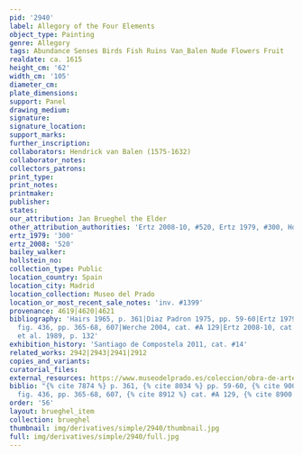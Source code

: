 ```yaml
---
pid: '2940'
label: Allegory of the Four Elements
object_type: Painting
genre: Allegory
tags: Abundance Senses Birds Fish Ruins Van_Balen Nude Flowers Fruit
realdate: ca. 1615
height_cm: '62'
width_cm: '105'
diameter_cm: 
plate_dimensions: 
support: Panel
drawing_medium: 
signature: 
signature_location: 
support_marks: 
further_inscription: 
collaborators: Hendrick van Balen (1575-1632)
collaborator_notes: 
collectors_patrons: 
print_type: 
print_notes: 
printmaker: 
publisher: 
states: 
our_attribution: Jan Brueghel the Elder
other_attribution_authorities: 'Ertz 2008-10, #520, Ertz 1979, #300, Honig database'
ertz_1979: '300'
ertz_2008: '520'
bailey_walker: 
hollstein_no: 
collection_type: Public
location_country: Spain
location_city: Madrid
location_collection: Museo del Prado
location_or_most_recent_sale_notes: 'inv. #1399'
provenance: 4619|4620|4621
bibliography: 'Hairs 1965, p. 361|Diaz Padron 1975, pp. 59-60|Ertz 1979, cat. #300,
  fig. 436, pp. 365-68, 607|Werche 2004, cat. #A 129|Ertz 2008-10, cat. #520|Balis
  et al. 1989, p. 132'
exhibition_history: 'Santiago de Compostela 2011, cat. #14'
related_works: 2942|2943|2941|2912
copies_and_variants: 
curatorial_files: 
external_resources: https://www.museodelprado.es/coleccion/obra-de-arte/la-abundancia-y-los-cuatro-elementos/10b1bb2d-26f3-4d0a-a1c0-87a61aadbafc
biblio: "{% cite 7874 %} p. 361, {% cite 8034 %} pp. 59-60, {% cite 9004 %} cat. #300,
  fig. 436, pp. 365-68, 607, {% cite 8912 %} cat. #A 129, {% cite 8900 %} cat. #520"
order: '56'
layout: brueghel_item
collection: brueghel
thumbnail: img/derivatives/simple/2940/thumbnail.jpg
full: img/derivatives/simple/2940/full.jpg
---
```

